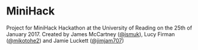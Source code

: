 # MiniHack
Project for MiniHack Hackathon at the University of Reading on the 25th of January 2017.
Created by James McCartney ([@jsmuk](https://github.com/jsmuk)), Lucy Firman ([@mikotohe2](https://github.com/mikotohe2)) and Jamie Luckett ([@jimjam707](https://github.com/JimJam707))
